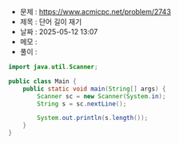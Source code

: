 - 문제 : https://www.acmicpc.net/problem/2743
- 제목 : 단어 길이 재기
- 날짜 : 2025-05-12 13:07
- 메모 : 
- 풀이 : 
```java
import java.util.Scanner;

public class Main {
    public static void main(String[] args) {
        Scanner sc = new Scanner(System.in);
        String s = sc.nextLine();

        System.out.println(s.length());
    }
}
```